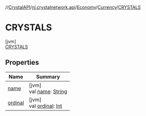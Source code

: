 //[CrystalAPI](../../../../../index.md)/[nl.crystalnetwork.api](../../../index.md)/[Economy](../../index.md)/[Currency](../index.md)/[CRYSTALS](index.md)

# CRYSTALS

[jvm]\
[CRYSTALS](index.md)

## Properties

| Name | Summary |
|---|---|
| [name](../-c-o-i-n-s/index.md#-372974862%2FProperties%2F-1216412040) | [jvm]<br>val [name](../-c-o-i-n-s/index.md#-372974862%2FProperties%2F-1216412040): [String](https://kotlinlang.org/api/latest/jvm/stdlib/kotlin/-string/index.html) |
| [ordinal](../-c-o-i-n-s/index.md#-739389684%2FProperties%2F-1216412040) | [jvm]<br>val [ordinal](../-c-o-i-n-s/index.md#-739389684%2FProperties%2F-1216412040): [Int](https://kotlinlang.org/api/latest/jvm/stdlib/kotlin/-int/index.html) |
